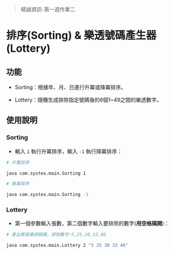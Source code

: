 > 精誠資訊-第一週作業二

# 排序(Sorting) & 樂透號碼產生器(Lottery)

## 功能
* Sorting：根據年、月、日進行升冪或降冪排序。

* Lottery：隨機生成排除指定號碼後的6個1~49之間的樂透數字。

## 使用說明
### Sorting
* 輸入 `1` 執行升冪排序，輸入 `-1` 執行降冪排序：
```bash
# 升冪排序

java com.systex.main.Sorting 1

# 降冪排序

java com.systex.main.Sorting -1
```
### Lottery
* 第一個參數輸入張數，第二個數字輸入要排除的數字(**用空格隔開**)：
```bash
# 產出兩張樂透號碼，排除數字:5,25,30,33,46

java com.systex.main.Lottery 2 "5 25 30 33 46"
```
